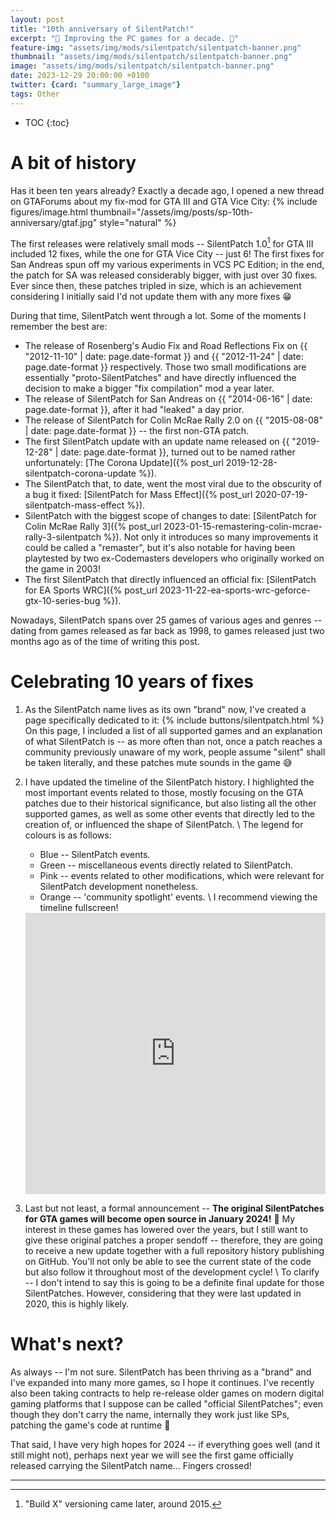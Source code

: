 ```yaml
---
layout: post
title: "10th anniversary of SilentPatch!"
excerpt: "🎂 Improving the PC games for a decade. 🎂"
feature-img: "assets/img/mods/silentpatch/silentpatch-banner.png"
thumbnail: "assets/img/mods/silentpatch/silentpatch-banner.png"
image: "assets/img/mods/silentpatch/silentpatch-banner.png"
date: 2023-12-29 20:00:00 +0100
twitter: {card: "summary_large_image"}
tags: Other
---
```


* TOC
{:toc}

# A bit of history

Has it been ten years already? Exactly a decade ago, I opened a new thread on GTAForums about my fix-mod for GTA III and GTA Vice City:
{% include figures/image.html thumbnail="/assets/img/posts/sp-10th-anniversary/gtaf.jpg" style="natural" %}

The first releases were relatively small mods -- SilentPatch 1.0[^versioning] for GTA III included 12 fixes, while the one for GTA Vice City -- just 6!
The first fixes for San Andreas spun off my various experiments in VCS PC Edition; in the end, the patch for SA was released considerably bigger,
with just over 30 fixes. Ever since then, these patches tripled in size, which is an achievement considering I initially said I'd not update them with any more fixes 😁

During that time, SilentPatch went through a lot. Some of the moments I remember the best are:
* The release of Rosenberg's Audio Fix and Road Reflections Fix on {{ "2012-11-10" | date: page.date-format }} and {{ "2012-11-24" | date: page.date-format }} respectively.
  Those two small modifications are essentially "proto-SilentPatches" and have directly influenced the decision to make a bigger "fix compilation" mod a year later.
* The release of SilentPatch for San Andreas on {{ "2014-06-16" | date: page.date-format }}, after it had "leaked" a day prior.
* The release of SilentPatch for Colin McRae Rally 2.0 on {{ "2015-08-08" | date: page.date-format }} -- the first non-GTA patch.
* The first SilentPatch update with an update name released on {{ "2019-12-28" | date: page.date-format }}, turned out to be named rather unfortunately:
  [The Corona Update]({% post_url 2019-12-28-silentpatch-corona-update %}).
* The SilentPatch that, to date, went the most viral due to the obscurity of a bug it fixed: [SilentPatch for Mass Effect]({% post_url 2020-07-19-silentpatch-mass-effect %}).
* SilentPatch with the biggest scope of changes to date: [SilentPatch for Colin McRae Rally 3]({% post_url 2023-01-15-remastering-colin-mcrae-rally-3-silentpatch %}).
  Not only it introduces so many improvements it could be called a "remaster", but it's also notable for having been playtested by two ex-Codemasters developers
  who originally worked on the game in 2003!
* The first SilentPatch that directly influenced an official fix: [SilentPatch for EA Sports WRC]({% post_url 2023-11-22-ea-sports-wrc-geforce-gtx-10-series-bug %}).

Nowadays, SilentPatch spans over 25 games of various ages and genres -- dating from games released as far back as 1998, to games released just two months ago
as of the time of writing this post.

[^versioning]: "Build X" versioning came later, around 2015.

# Celebrating 10 years of fixes

1. As the SilentPatch name lives as its own "brand" now, I've created a page specifically dedicated to it:
   {% include buttons/silentpatch.html %}
   On this page, I included a list of all supported games and an explanation of what SilentPatch is -- as more often than not, once a patch reaches
   a community previously unaware of my work, people assume "silent" shall be taken literally, and these patches mute sounds in the game 😅


2. I have updated the timeline of the SilentPatch history.
   I highlighted the most important events related to those, mostly focusing on the GTA patches due to their historical significance,
   but also listing all the other supported games, as well as some other events that directly led to the creation of, or influenced the shape of SilentPatch.
   \\
   The legend for colours is as follows:
   * Blue -- SilentPatch events.
   * Green -- miscellaneous events directly related to SilentPatch.
   * Pink -- events related to other modifications, which were relevant for SilentPatch development nonetheless.
   * Orange -- 'community spotlight' events.
   \\
   I recommend viewing the timeline fullscreen!
   <iframe width="100%" height="450" src="https://time.graphics/embed?v=1&id=202189" frameborder="0" allowfullscreen></iframe>

3. Last but not least, a formal announcement -- **The original SilentPatches for GTA games will become open source in January 2024!** 🥳
   My interest in these games has lowered over the years, but I still want to give these original patches a proper sendoff -- therefore,
   they are going to receive a new update together with a full repository history publishing on GitHub. You'll not only be able to see the current
   state of the code but also follow it throughout most of the development cycle!
   \\
   To clarify -- I don't intend to say this is going to be a definite final update for those SilentPatches. However, considering that they were
   last updated in 2020, this is highly likely.

# What's next?

As always -- I'm not sure. SilentPatch has been thriving as a "brand" and I've expanded into many more games, so I hope it continues.
I've recently also been taking contracts to help re-release older games on modern digital gaming platforms that I suppose can be called
"official SilentPatches"; even though they don't carry the name, internally they work just like SPs, patching the game's code at runtime 🙂

That said, I have very high hopes for 2024 -- if everything goes well (and it still might not), perhaps next year we will see the first
game officially released carrying the SilentPatch name... Fingers crossed!

***
